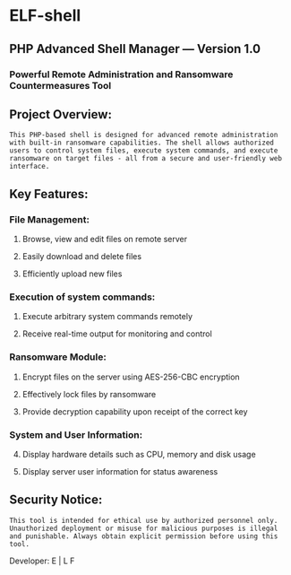 # ELF-shell

## PHP Advanced Shell Manager — Version 1.0
### Powerful Remote Administration and Ransomware Countermeasures Tool

## Project Overview:
    This PHP-based shell is designed for advanced remote administration with built-in ransomware capabilities. The shell allows authorized users to control system files, execute system commands, and execute ransomware on target files - all from a secure and user-friendly web interface.

## Key Features:

### File Management:

1. Browse, view and edit files on remote server

2. Easily download and delete files

3. Efficiently upload new files

### Execution of system commands:

1. Execute arbitrary system commands remotely
  
2. Receive real-time output for monitoring and control
  
### Ransomware Module:

1. Encrypt files on the server using AES-256-CBC encryption

2. Effectively lock files by ransomware

3. Provide decryption capability upon receipt of the correct key

### System and User Information:

4. Display hardware details such as CPU, memory and disk usage

5. Display server user information for status awareness

## Security Notice:

    This tool is intended for ethical use by authorized personnel only. Unauthorized deployment or misuse for malicious purposes is illegal and punishable. Always obtain explicit permission before using this tool.

Developer: E | L F
